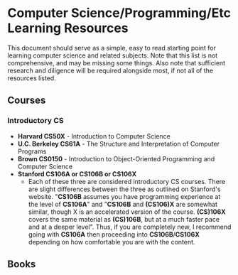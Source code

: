 # Computer Science/Programming/Etc Learning Resources

This document should serve as a simple, easy to read starting point for learning computer science and related subjects. Note that this list is not comprehensive, and may be missing some things. Also note that sufficient research and diligence will be required alongside most, if not all of the resources listed.

## Courses

### Introductory CS

- **Harvard CS50X** - Introduction to Computer Science
- **U.C. Berkeley CS61A** - The Structure and Interpretation of Computer Programs
- **Brown CS0150** - Introduction to Object-Oriented Programming and Computer Science
- **Stanford CS106A or CS106B or CS106X**
    - Each of these three are considered introductory CS courses. There are slight differences between the three as outlined on Stanford's website. "**CS106B** assumes you have programming experience at the level of **CS106A**" and "**CS106B** and **(CS106)X** are somewhat similar, though X is an accelerated version of the course. **(CS)106X** covers the same material as **(CS)106B**, but at a much faster pace and at a deeper level". Thus, if you are completely new, I recommend going with **CS106A** then proceeding into **CS106B**/**CS106X** depending on how comfortable you are with the content.

## Books
